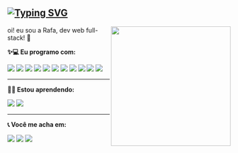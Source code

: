 
<a href="https://git.io/typing-svg"><img src="https://readme-typing-svg.demolab.com?font=Fira+Code&size=30&duration=3000&pause=1000&color=F787E0&random=false&width=435&lines=print(%22Hello%2C+world!%22)" alt="Typing SVG" /></a>
---
<img align="right" width="270" src="https://media.tenor.com/rkY5QA5c3VAAAAAC/gato-digitando.gif" />

oi! eu sou a Rafa, dev web full-stack! 💐



<div>
  
  **✨💻  Eu programo com:**
  <div>
    <img src="https://img.shields.io/badge/JavaScript-F7DF1E?style=for-the-badge&logo=javascript&logoColor=black">
    <img src="https://img.shields.io/badge/TypeScript-007ACC?style=for-the-badge&logo=typescript&logoColor=white">
    <img src="https://img.shields.io/badge/HTML5-E34F26?style=for-the-badge&logo=html5&logoColor=white">
    <img src="https://img.shields.io/badge/React-20232A?style=for-the-badge&logo=react&logoColor=61DAFB">
    <img src="https://img.shields.io/badge/Node.js-43853D?style=for-the-badge&logo=node.js&logoColor=white">
    <img src="https://img.shields.io/badge/Express.js-404D59?style=for-the-badge">
    <img src="https://img.shields.io/badge/Redux-593D88?style=for-the-badge&logo=redux&logoColor=white">
    <img src="https://img.shields.io/badge/React_Router-CA4245?style=for-the-badge&logo=react-router&logoColor=white">
    <img src="https://img.shields.io/badge/-jest-%23C21325?style=for-the-badge&logo=jest&logoColor=white">
    <img src="https://img.shields.io/badge/-mocha-%238D6748?style=for-the-badge&logo=mocha&logoColor=white">
    <img src="https://img.shields.io/badge/-chai-%23E5E5E5?style=for-the-badge&logo=chai&logoColor=853232">
  </div>
</div>

---

<div>
  
**👩‍💻  Estou aprendendo:**
  <div>
        <img src="https://img.shields.io/badge/Python-14354C?style=for-the-badge&logo=python&logoColor=white">
        <img src="https://img.shields.io/badge/-pytest-%43B02A?style=for-the-badge&logo=pytest&logoColor=white">
  </div>
</div>

---

**📞 Você me acha em:**
<div> 
  <a href="mailto:ra.plinta@gmail.com"><img src="https://img.shields.io/badge/-Gmail-%23333?style=for-the-badge&logo=gmail&logoColor=white"></a>
  <a href="https://www.linkedin.com/in/rafaplinta/" target="_blank"><img src="https://img.shields.io/badge/-LinkedIn-%230077B5?style=for-the-badge&logo=linkedin&logoColor=white"></a>
  <a href="https://instagram.com/rafaplinta" target="_blank"><img src="https://img.shields.io/badge/-Instagram-%23E4405F?style=for-the-badge&logo=instagram&logoColor=white"></a>
</div>



